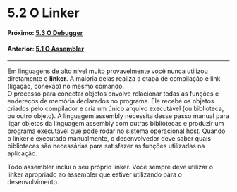 # 5.2 O Linker

#### Próximo: [5.3 O Debugger](./o_debugger.md)  
#### Anterior: [5.1 O Assembler ](./o_assembler.md)  

---  

Em linguagens de alto nível muito provavelmente você nunca utilizou diretamente o **linker**. A maioria delas realiza a etapa de compilação e link (ligação, conexão) no mesmo comando.  
O processo para conectar objetos envolve relacionar todas as funções e endereços de memória declarados no programa. Ele recebe os objetos criados pelo compilador e cria um único arquivo executável (ou biblioteca, ou outro objeto).  A linguagem assembly necessita desse passo manual para ligar objetos da linguagem assembly com outras bibliotecas e produzir um programa executável que pode rodar no sistema operacional host. Quando o linker é executado manualmente, o desenvolvedor deve saber quais bibliotecas são necessárias para satisfazer as funções utilizadas na aplicação.  

Todo assembler inclui o seu próprio linker. Você sempre deve utilizar o linker apropriado ao assembler que estiver utilizando para o desenvolvimento.